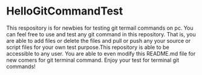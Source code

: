 # HelloGitCommandTest
This respository is for newbies for testing git termail commands on pc.
You can feel free to use and test any git command in this repository.
That is, you are able to add files or delete the files and pull or push
any your source or script files for your own test purpose.This repository
is able to be accessible to any user. You are able to even modify this 
README.md file for new comers for git terminal command. Enjoy your test 
for terminal git commands!
